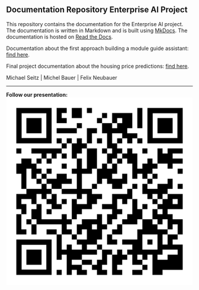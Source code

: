 ## Documentation Repository Enterprise AI Project 

This repository contains the documentation for the Enterprise AI project. The documentation is written in Markdown and is built using [MkDocs](https://www.mkdocs.org/). The documentation is hosted on [Read the Docs](https://readthedocs.org/).

Documentation about the first approach building a module guide assistant: [find here](Module_Guide_Assistant.md).

Final project documentation about the housing price predictions: [find here](Price_Recommendation_Tool.md).

Michael Seitz | Michel Bauer | Felix Neubauer


-------------------------------------------------------------------

**Follow our presentation:**
![Follow our presentation](res/qr_code_docs.png)


